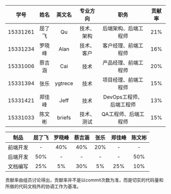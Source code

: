 |学号|姓名|英文名|专业方向|职务|贡献率
|:--:|:--:|:--:|:--:|:--:|:--:|
|15331261|屈了飞|Qu|技术、架构|后端架构、后端工程师|21%|
|15331234|罗晓峰	|Alan|技术、客户|客户经理、前端工程师| 16%|
|15331006|蔡吉涵	|Cai|技术|产品经理、前端工程师| 20%|
|15331394|张乐|ygtrece|技术|项目经理、前端工程师| 15%|
|15331421|郑佳峰|Jeff|技术|DevOps工程师、后端工程师|13% |
|15331033|陈文彬|briefs|技术、测试|QA工程师、后端工程师| 15%|


| 制品 | 屈了飞 | 罗晓峰 | 蔡吉涵 | 张乐 | 郑佳峰 | 陈文彬 |
|-----|:------:|:-----:|:----:|:----:|:-----:|:------:|
|前端开发|-|40%|40%|20%|-|-|
|后端开发|50%|-|-|-|-|50%|
|文档编写|25%|5%|30%|5%|25%|10%|


贡献率由组员讨论得出，贡献率并不是以commit次数为准，而是切实的代码量和所做的代码文档外的协调工作为基准。  
